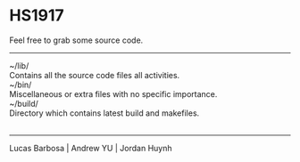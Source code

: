 # HS1917
Feel free to grab some source code.
<hr>

~/lib/<br>
Contains all the source code files all activities.<br>
~/bin/<br>
Miscellaneous or extra files with no specific importance.<br>
~/build/<br>
Directory which contains latest build and makefiles.<br><br>

<hr>

Lucas Barbosa | Andrew YU | Jordan Huynh

